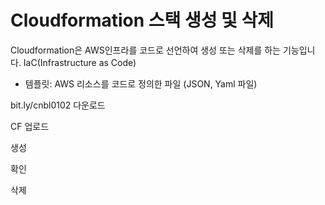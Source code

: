 # Cloudformation 스택 생성 및 삭제

Cloudformation은 AWS인프라를 코드로 선언하여 생성 또는 삭제를 하는 기능입니다.
IaC(Infrastructure as Code)

- 템플릿: AWS 리소스를 코드로 정의한 파일 (JSON, Yaml 파일)

bit.ly/cnbl0102 다운로드

CF 업로드

생성

확인

삭제
